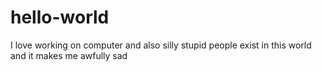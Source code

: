 # hello-world
I love working on computer and also silly stupid people exist in this world and it makes me awfully sad
